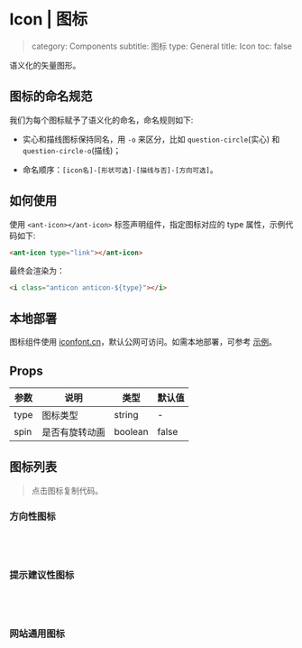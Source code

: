 # Icon | 图标

> category: Components
  subtitle: 图标
  type: General
  title: Icon
  toc: false

语义化的矢量图形。

## 图标的命名规范

我们为每个图标赋予了语义化的命名，命名规则如下:

- 实心和描线图标保持同名，用 `-o` 来区分，比如 `question-circle`(实心) 和 `question-circle-o`(描线)；

- 命名顺序：`[icon名]-[形状可选]-[描线与否]-[方向可选]`。

## 如何使用

使用 `<ant-icon></ant-icon>` 标签声明组件，指定图标对应的 type 属性，示例代码如下:

```html
<ant-icon type="link"></ant-icon>
```

最终会渲染为：

```html
<i class="anticon anticon-${type}"></i>
```

## 本地部署

图标组件使用 [iconfont.cn](http://iconfont.cn)，默认公网可访问。如需本地部署，可参考 [示例](https://github.com/ant-design/antd-init/tree/master/examples/local-iconfont)。


## Props

| 参数      | 说明             | 类型      | 默认值  |
|----------|------------------|----------|--------|
| type | 图标类型 | string | - |
| spin | 是否有旋转动画 | boolean | false |

## 图标列表

> 点击图标复制代码。

### 方向性图标

<ul class="anticons-list">
  <copyable-icon v-for="icon in icons.direction" :type="icon"></copyable-icon>
</ul>

### 提示建议性图标

<ul class="anticons-list">
  <copyable-icon v-for="icon in icons.suggestion" :type="icon"></copyable-icon>
</ul>

### 网站通用图标

<ul class="anticons-list">
  <copyable-icon v-for="icon in icons.other" :type="icon"></copyable-icon>
</ul>

<script>
import CopyableIcon from 'abscomp/icon/CopyableIcon.vue'
export default {
  data: () => ({
    icons: {
      direction: ['step-backward', 'step-forward', 'fast-backward', 'fast-forward', 'shrink', 'arrows-alt', 'down', 'up', 'left', 'right', 'caret-up', 'caret-down', 'caret-left', 'caret-right', 'up-circle', 'down-circle', 'left-circle', 'right-circle', 'up-circle-o', 'down-circle-o', 'right-circle-o', 'left-circle-o', 'double-right', 'double-left', 'verticle-left', 'verticle-right', 'forward', 'backward', 'rollback', 'enter', 'retweet', 'swap', 'swap-left', 'swap-right', 'arrow-up', 'arrow-down', 'arrow-left', 'arrow-right', 'play-circle', 'play-circle-o', 'up-square', 'down-square', 'left-square', 'right-square', 'up-square-o', 'down-square-o', 'left-square-o', 'right-square-o'],
      suggestion: ['question', 'question-circle-o', 'question-circle', 'plus', 'plus-circle-o', 'plus-circle', 'pause', 'pause-circle-o', 'pause-circle', 'minus', 'minus-circle-o', 'minus-circle', 'plus-square', 'plus-square-o', 'minus-square', 'minus-square-o', 'info', 'info-circle-o', 'info-circle', 'exclamation', 'exclamation-circle-o', 'exclamation-circle', 'close', 'close-circle', 'close-circle-o', 'close-square', 'close-square-o', 'check', 'check-circle', 'check-circle-o', 'check-square', 'check-square-o', 'clock-circle-o', 'clock-circle'],
      other: ['lock', 'unlock', 'android', 'apple', 'apple-o', 'area-chart', 'pie-chart', 'bar-chart', 'dot-chart', 'bars', 'book', 'calendar', 'cloud', 'cloud-download', 'code', 'code-o', 'copy', 'credit-card', 'delete', 'desktop', 'download', 'edit', 'ellipsis', 'file', 'file-text', 'file-unknown', 'file-pdf', 'file-excel', 'file-jpg', 'file-ppt', 'addfile', 'addfolder', 'folder', 'folder-open', 'github', 'hdd', 'frown', 'frown-o', 'meh', 'meh-o', 'smile', 'smile-o', 'inbox', 'laptop', 'appstore-o', 'appstore', 'line-chart', 'link', 'logout', 'mail', 'menu-fold', 'menu-unfold', 'mobile', 'notification', 'paper-clip', 'picture', 'poweroff', 'reload', 'search', 'setting', 'share-alt', 'shopping-cart', 'tablet', 'tag', 'tag-o', 'tags', 'tags-o', 'to-top', 'upload', 'user', 'video-camera', 'windows', 'windows-o', 'ie', 'chrome', 'home', 'loading', 'loading-3-quarters', 'cloud-upload-o', 'cloud-download-o', 'cloud-upload', 'cloud-o', 'star-o', 'star', 'heart-o', 'heart', 'environment', 'environment-o', 'eye', 'eye-o', 'camera', 'camera-o', 'aliwangwang', 'aliwangwang-o', 'dingding', 'dingding-o', 'save', 'team', 'solution', 'phone', 'filter', 'exception', 'export', 'customer-service', 'qrcode', 'scan', 'like', 'like-o', 'dislike', 'dislike-o', 'message', 'pay-circle', 'pay-circle-o', 'calculator', 'pushpin', 'pushpin-o', 'bulb', 'select', 'switcher', 'rocket']
    }
  }),
  components: {
    CopyableIcon
  }
}
</script>

<style scoped>
.markdown .icons {
  width: 100%;
}
ul.anticons-list {
  margin: 40px 0;
  list-style: none;
  overflow: hidden;
}
ul.anticons-list li {
  float: left;
  width: 16.66%;
  text-align: center;
  list-style: none;
  cursor: pointer;
  height: 100px;
  color: #555;
  transition: all 0.2s ease;
  position: relative;
  margin: 3px 0;
  border-radius: 4px;
  background-color: #fff;
  overflow: hidden;
  padding: 10px 0 0 0;
}
ul.anticons-list li:hover {
  background-color: #eaf8fe;
}
ul.anticons-list li.copied:hover {
  color: rgba(255,255,255,0.2);
}
ul.anticons-list li:after {
  position: absolute;
  top: 0;
  left: 0;
  height: 100%;
  width: 100%;
  content: "Copied!";
  text-align: center;
  line-height: 110px;
  color: #108ee9;
  transition: all 0.3s cubic-bezier(0.18, 0.89, 0.32, 1.28);
  opacity: 0;
}
ul.anticons-list li.copied:after {
  opacity: 1;
  top: -10px;
}
.anticon {
  font-size: 24px;
  margin: 12px 0 16px;
  transition: all .3s;
}
ul.anticons-list li:hover .anticon {
  transform: scale(1.4);
}
.anticon-class {
  display: block;
  text-align: center;
  transform: scale(0.83);
  font-family: "Lucida Console", Consolas;
  white-space: nowrap;
}
</style>
